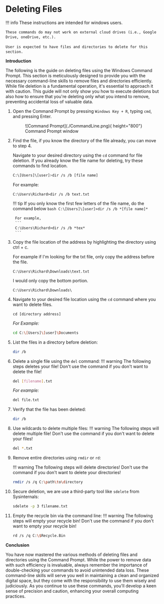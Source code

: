# Deleting Files


!!! info
    These instructions are intended for windows users.

    These commands do may not work on external cloud drives (i.e., Google Drive, oneDrive, etc.).

    User is expected to have files and directories to delete for this section.

<b>Introduction</b> 

The following is the guide on deleting files using the Windows Command Prompt. This section is meticulously designed to provide you with the necessary command-line skills to remove files and directories efficiently. While file deletion is a fundamental operation, it's essential to approach it with caution. This guide will not only show you how to execute deletions but also how to ensure that you're deleting only what you intend to remove, preventing accidental loss of valuable data.

1. Open the Command Prompt by pressing `Windows Key + R`, typing `cmd`, and pressing 
Enter. 

    <figure markdown="span">
    ![Command Prompt](./CommandLine.png){ height="800"}
    <figcaption>Command Prompt window</figcaption>
    </figure>

2. Find the file, if you know the directory of the file already, you can move to step 4.

    Navigate to your desired directory using the `cd` command for file deletion. If you already know the file name for deleting, try these commands to find location.
    ```bash
    C:\[Users]\[user]>dir /s /b [file name]
    ```
    For example:
    ```
    C:\Users\Richard>dir /s /b text.txt
    ```
    !!! tip
        If you only know the first few letters of the file name, do the command below
        ```bash
        C:\[Users]\[user]>dir /s /b *[file name]*
        ```

        For example,
        ```
        C:\Users\Richard>dir /s /b *tex*
        ```

3. Copy the file location of the address by highlighting the directory using ctrl + c.

    For example if I'm looking for the txt file, only copy the address before the file.
    ```
    C:\Users\Richard\Downloads\text.txt
    ```
    I would only copy the bottom portion.
    ```
    C:\Users\Richard\Downloads\
    ```


4. Navigate to your desired file location using the `cd` command where you want to delete files.

    ```
    cd [directory address]
    ```

    <i> For Example: </i>
    ```bash
    cd C:\[Users]\[user]\Documents
    ```

5. List the files in a directory before deletion: 
    ```bash
    dir /b
    ```



6. Delete a single file using the `del` command: 
    !!! warning
        The following steps deletes your file! Don't use the command if you 
        don't want to delete the file!
        
    ```bash
    del [filename].txt
    ```

    <i>For example:</i>
    ```bash
    del file.txt
    ```

7. Verify that the file has been deleted:

    ```bash
    dir /b
    ```

8. Use wildcards to delete multiple files:
    !!! warning
        The following steps will delete multiple file! Don't use the command 
        if you don't want to delete your files!


    ```bash
    del *.txt
    ```

9. Remove entire directories using `rmdir` or `rd`: 

    !!! warning
        The following steps will delete directories! Don't use the command if 
        you don't want to delete your directories!


    ```bash
    rmdir /s /q C:\path\to\directory
    ```

10. Secure deletion, we are use a third-party tool like `sdelete` from Sysinternals: 

    ```bash
    sdelete -p 3 filename.txt
    ```

11. Empty the recycle bin via the command line: 
    !!! warning
        The following steps will empty your recycle bin! Don't use the command 
        if you don't want to empty your recycle bin!

    ```bash
    rd /s /q C:\$Recycle.Bin
    ```


<b>Conclusion</b>

You have now mastered the various methods of deleting files and directories using 
the Command Prompt. While the power to remove data with such efficiency is 
invaluable, always remember the importance of double-checking your commands to 
avoid unintended data loss. These command-line skills will serve you well in 
maintaining a clean and organized digital space, but they come with the 
responsibility to use them wisely and judiciously. As you continue to use these 
commands, you'll develop a keen sense of precision and caution, enhancing your 
overall computing practices.